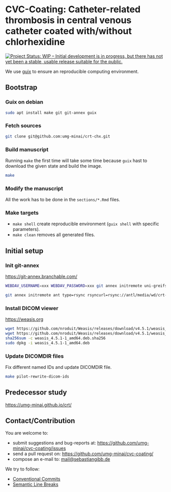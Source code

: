 # CVC-Coating: Catheter-related thrombosis in central venous catheter coated with/without chlorhexidine

[![Project Status: WIP – Initial development is in progress, but there has not yet been a stable, usable release suitable for the public.](https://www.repostatus.org/badges/latest/wip.svg)](https://www.repostatus.org/#wip)

We use [guix](https://guix.gnu.org) to ensure an reproducible computing environment.

## Bootstrap

### Guix on debian

```bash
sudo apt install make git git-annex guix
```

### Fetch sources

```bash
git clone git@github.com:umg-minai/crt-chx.git
```

### Build manuscript

Running `make` the first time will take some time because
`guix` hast to download the given state and build the image.

```bash
make
```

### Modify the manuscript

All the work has to be done in the `sections/*.Rmd` files.

### Make targets

- `make shell` create reproducible environment (`guix shell` with specific
  parameters).
- `make clean` removes all generated files.


## Initial setup

### Init git-annex

https://git-annex.branchable.com/

```bash
WEBDAV_USERNAME=xxx WEBDAV_PASSWORD=xxx git annex initremote uni-greifswald-nextcloud type=webdav url=https://nextcloud.uni-greifswald.de/remote.php/dav/files/gibbs/9726.crt-chx/git-annex chunk=10mb encryption=none

git annex initremote ant type=rsync rsyncurl=rsync://antl/media/wd/crt-chx/git-annex chunk=10mb encryption=none
```

### Install DICOM viewer

https://weasis.org

```bash
wget https://github.com/nroduit/Weasis/releases/download/v4.5.1/weasis_4.5.1-1_amd64.deb
wget https://github.com/nroduit/Weasis/releases/download/v4.5.1/weasis_4.5.1-1_amd64.deb.sha256
sha256sum -c weasis_4.5.1-1_amd64.deb.sha256
sudo dpkg -i weasis_4.5.1-1_amd64.deb
```

### Update DICOMDIR files

Fix different named IDs and update DICOMDIR file.

```bash
make pilot-rewrite-dicom-ids
```

## Predecessor study

https://umg-minai.github.io/crt/

## Contact/Contribution

You are welcome to:

- submit suggestions and bug-reports at: <https://github.com/umg-minai/cvc-coating/issues>
- send a pull request on: <https://github.com/umg-minai/cvc-coating/>
- compose an e-mail to: <mail@sebastiangibb.de>

We try to follow:

- [Conventional Commits](https://www.conventionalcommits.org/en/v1.0.0/)
- [Semantic Line Breaks](https://sembr.org/)
